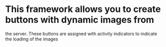 # This framework allows you to create buttons with dynamic images from
the server.
These buttons are assigned with activity indicators to indicate the
loading of the images
